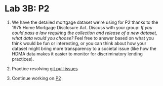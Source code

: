# Lab 3B: P2

1. We have the detailed mortgage dataset we're using for P2 thanks to the 1975 Home Mortgage Disclosure Act. Discuss with your group: *If you could pass a law requiring the collection and release of a new dataset, what data would you choose?* Feel free to answer based on what you think would be fun or interesting, or you can think about how your dataset might bring more transparency to a societal issue (like how the HDMA data makes it easier to monitor for discriminatory lending practices).

2. Practice resolving [git pull issues](./git-fix-pull)

3. Continue working on [P2](../p2)